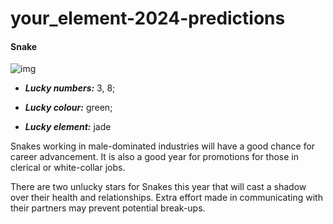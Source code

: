 # your_element-2024-predictions
#### Snake

![img](https://cdn.i-scmp.com/sites/default/files/d8/images/canvas/2024/01/11/e8415743-5e20-4d11-912f-f7d8c2ca10ce_dd085ae3.jpg)

  - _**Lucky numbers:**_ 3, 8; 

  - _**Lucky colour:**_ green; 

  - _**Lucky element:**_ jade

  Snakes working in male-dominated industries will have a good chance for career advancement. It is also a good year for promotions for those in clerical or white-collar jobs.

There are two unlucky stars for Snakes this year that will cast a shadow over their health and relationships. Extra effort made in communicating with their partners may prevent potential break-ups.